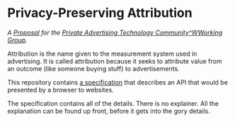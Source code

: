 # Privacy-Preserving Attribution

_A [Proposal](https://patcg.github.io/charter.html#proposals)
for the [Private Advertising Technology Community^WWorking Group](https://patcg.github.io/)._

Attribution is the name given to the measurement system used in advertising.
It is called attribution because it seeks to attribute value from
an outcome (like someone buying stuff)
to advertisements.

This repository contains [a specification](https://w3c.github.io/ppa/)
that describes an API that would be presented by a browser to websites.

The specification contains all of the details.  There is no explainer.
All the explanation can be found up front, before it gets into the gory details.
